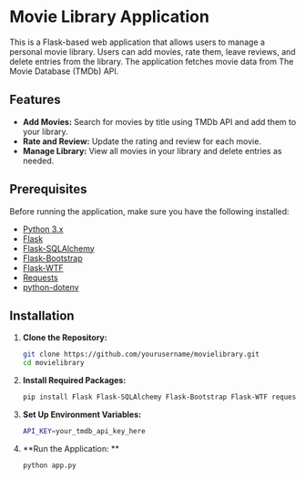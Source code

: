 # Movie Library Application

This is a Flask-based web application that allows users to manage a personal movie library. Users can add movies, rate them, leave reviews, and delete entries from the library. The application fetches movie data from The Movie Database (TMDb) API.

## Features

- **Add Movies:** Search for movies by title using TMDb API and add them to your library.
- **Rate and Review:** Update the rating and review for each movie.
- **Manage Library:** View all movies in your library and delete entries as needed.

## Prerequisites

Before running the application, make sure you have the following installed:

- [Python 3.x](https://www.python.org/downloads/)
- [Flask](https://pypi.org/project/Flask/)
- [Flask-SQLAlchemy](https://pypi.org/project/Flask-SQLAlchemy/)
- [Flask-Bootstrap](https://pypi.org/project/Flask-Bootstrap/)
- [Flask-WTF](https://pypi.org/project/Flask-WTF/)
- [Requests](https://pypi.org/project/requests/)
- [python-dotenv](https://pypi.org/project/python-dotenv/)

## Installation

1. **Clone the Repository:**
   ```bash
   git clone https://github.com/yourusername/movielibrary.git
   cd movielibrary
2. **Install Required Packages:**
   ```bash
   pip install Flask Flask-SQLAlchemy Flask-Bootstrap Flask-WTF requests python-dotenv
3. **Set Up Environment Variables:**
   ```bash
   API_KEY=your_tmdb_api_key_here
4. **Run the Application: **
   ```bash
   python app.py
